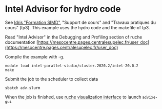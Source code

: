 # Intel Advisor for hydro code

See [Idris "Formation SIMD"](http://www.idris.fr/formations/simd/), "Support de cours" and "Travaux pratiques du cours" (tp3). This example uses the hydro code and the makefile of tp3.  

Read "Intel Advisor" in the Debugging and Profiling section of ruche documentation [https://mesocentre.pages.centralesupelec.fr/user_doc](https://mesocentre.pages.centralesupelec.fr/user_doc) 

Compile the example with -g.

```shell
module load intel-parallel-studio/cluster.2020.2/intel-20.0.2 
make
```

Submit the job to the scheduler to collect data

```shell
sbatch adv.slurm  
```

When the job is finished, use [ruche visualization interface](https://mesocentre.pages.centralesupelec.fr/user_doc/ruche/10_visualisation_interface/) to launch `advixe-gui` 
